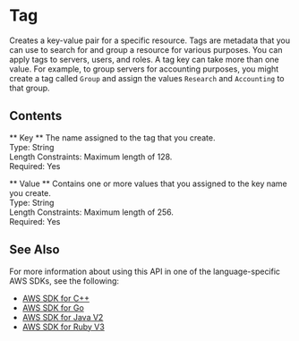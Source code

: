 # Tag<a name="API_Tag"></a>

Creates a key\-value pair for a specific resource\. Tags are metadata that you can use to search for and group a resource for various purposes\. You can apply tags to servers, users, and roles\. A tag key can take more than one value\. For example, to group servers for accounting purposes, you might create a tag called `Group` and assign the values `Research` and `Accounting` to that group\.

## Contents<a name="API_Tag_Contents"></a>

 ** Key **   <a name="TransferFamily-Type-Tag-Key"></a>
The name assigned to the tag that you create\.  
Type: String  
Length Constraints: Maximum length of 128\.  
Required: Yes

 ** Value **   <a name="TransferFamily-Type-Tag-Value"></a>
Contains one or more values that you assigned to the key name you create\.  
Type: String  
Length Constraints: Maximum length of 256\.  
Required: Yes

## See Also<a name="API_Tag_SeeAlso"></a>

For more information about using this API in one of the language\-specific AWS SDKs, see the following:
+  [AWS SDK for C\+\+](https://docs.aws.amazon.com/goto/SdkForCpp/transfer-2018-11-05/Tag) 
+  [AWS SDK for Go](https://docs.aws.amazon.com/goto/SdkForGoV1/transfer-2018-11-05/Tag) 
+  [AWS SDK for Java V2](https://docs.aws.amazon.com/goto/SdkForJavaV2/transfer-2018-11-05/Tag) 
+  [AWS SDK for Ruby V3](https://docs.aws.amazon.com/goto/SdkForRubyV3/transfer-2018-11-05/Tag) 